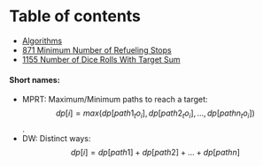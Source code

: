 # Table of contents

* [Algorithms](README.md)
* [871 Minimum Number of Refueling Stops](871-minimum-number-of-refueling-stops.md)
* [1155 Number of Dice Rolls With Target Sum](1155-Number-of-Dice-Rolls-With-Target-Sum.md)

#### Short names:

- MPRT: Maximum/Minimum paths to reach a target: $$dp[i]=max(dp[path1_to_i], dp[path2_to_i],...,dp[pathn_to_i])$$.
- DW: Distinct ways: $$dp[i]=dp[path1]+dp[path2]+...+dp[pathn]$$

